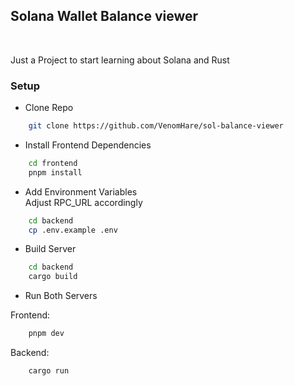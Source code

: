 
## Solana Wallet Balance viewer
<br/>

Just a Project to start learning about Solana and Rust

### Setup 

- Clone Repo 
```bash 
    git clone https://github.com/VenomHare/sol-balance-viewer
```

- Install Frontend Dependencies
```bash
    cd frontend
    pnpm install
```

- Add Environment Variables  
Adjust RPC_URL accordingly
```bash
    cd backend
    cp .env.example .env
```

- Build Server
```bash
    cd backend
    cargo build 
```

- Run Both Servers 

Frontend: 
```bash 
    pnpm dev 
```  

Backend: 
```bash 
    cargo run 
```
